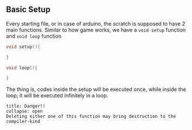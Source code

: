 ## Basic Setup
Every starting file, or in case of arduino, the scratch is supposed to have 2 main functions. Similar to how game works, we have a `void setup` function and `void loop` function
```cpp
void setup(){

}

void loop(){

}
```

The thing is, codes inside the setup will be executed once, while inside the loop, it will be executed infinitely in a loop.

```ad-Danger
title: Danger!!
collapse: open
Deleting either one of this function may bring destruction to the compiler-kind
```



